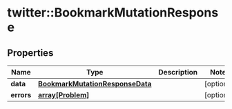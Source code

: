# twitter::BookmarkMutationResponse


## Properties
Name | Type | Description | Notes
------------ | ------------- | ------------- | -------------
**data** | [**BookmarkMutationResponseData**](BookmarkMutationResponse_data.md) |  | [optional] 
**errors** | [**array[Problem]**](Problem.md) |  | [optional] 


